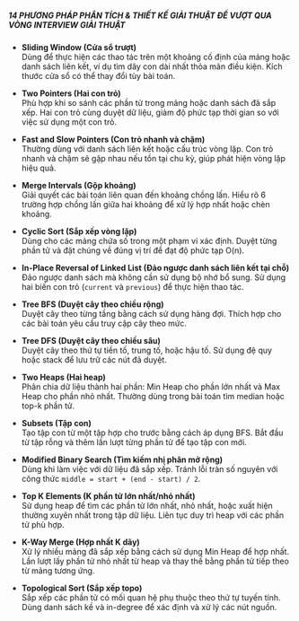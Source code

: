 ##### **14 PHƯƠNG PHÁP PHÂN TÍCH & THIẾT KẾ GIẢI THUẬT ĐỂ VƯỢT QUA VÒNG INTERVIEW GIẢI THUẬT**

- **Sliding Window (Cửa sổ trượt)**  
    Dùng để thực hiện các thao tác trên một khoảng cố định của mảng hoặc danh sách liên kết, ví dụ tìm dãy con dài nhất thỏa mãn điều kiện. Kích thước cửa sổ có thể thay đổi tùy bài toán.
    

- **Two Pointers (Hai con trỏ)**  
    Phù hợp khi so sánh các phần tử trong mảng hoặc danh sách đã sắp xếp. Hai con trỏ cùng duyệt dữ liệu, giảm độ phức tạp thời gian so với việc sử dụng một con trỏ.
    

- **Fast and Slow Pointers (Con trỏ nhanh và chậm)**  
    Thường dùng với danh sách liên kết hoặc cấu trúc vòng lặp. Con trỏ nhanh và chậm sẽ gặp nhau nếu tồn tại chu kỳ, giúp phát hiện vòng lặp hiệu quả.
    

- **Merge Intervals (Gộp khoảng)**  
    Giải quyết các bài toán liên quan đến khoảng chồng lấn. Hiểu rõ 6 trường hợp chồng lấn giữa hai khoảng để xử lý hợp nhất hoặc chèn khoảng.
    

- **Cyclic Sort (Sắp xếp vòng lặp)**  
    Dùng cho các mảng chứa số trong một phạm vi xác định. Duyệt từng phần tử và đặt chúng về đúng vị trí để đạt độ phức tạp O(n).
    

- **In-Place Reversal of Linked List (Đảo ngược danh sách liên kết tại chỗ)**  
    Đảo ngược danh sách mà không cần sử dụng bộ nhớ bổ sung. Sử dụng hai biến con trỏ (`current` và `previous`) để thực hiện thao tác.
    

- **Tree BFS (Duyệt cây theo chiều rộng)**  
    Duyệt cây theo từng tầng bằng cách sử dụng hàng đợi. Thích hợp cho các bài toán yêu cầu truy cập cây theo mức.
    

- **Tree DFS (Duyệt cây theo chiều sâu)**  
    Duyệt cây theo thứ tự tiền tố, trung tố, hoặc hậu tố. Sử dụng đệ quy hoặc stack để lưu trữ các nút đã duyệt.
    

- **Two Heaps (Hai heap)**  
    Phân chia dữ liệu thành hai phần: Min Heap cho phần lớn nhất và Max Heap cho phần nhỏ nhất. Thường dùng trong bài toán tìm median hoặc top-k phần tử.
    

- **Subsets (Tập con)**  
    Tạo tập con từ một tập hợp cho trước bằng cách áp dụng BFS. Bắt đầu từ tập rỗng và thêm lần lượt từng phần tử để tạo tập con mới.
    

- **Modified Binary Search (Tìm kiếm nhị phân mở rộng)**  
    Dùng khi làm việc với dữ liệu đã sắp xếp. Tránh lỗi tràn số nguyên với công thức `middle = start + (end - start) / 2`.
    

- **Top K Elements (K phần tử lớn nhất/nhỏ nhất)**  
    Sử dụng heap để tìm các phần tử lớn nhất, nhỏ nhất, hoặc xuất hiện thường xuyên nhất trong tập dữ liệu. Liên tục duy trì heap với các phần tử phù hợp.
    

- **K-Way Merge (Hợp nhất K dãy)**  
    Xử lý nhiều mảng đã sắp xếp bằng cách sử dụng Min Heap để hợp nhất. Lần lượt lấy phần tử nhỏ nhất từ heap và thay thế bằng phần tử tiếp theo từ mảng tương ứng.
    

- **Topological Sort (Sắp xếp topo)**  
    Sắp xếp các phần tử có mối quan hệ phụ thuộc theo thứ tự tuyến tính. Dùng danh sách kề và in-degree để xác định và xử lý các nút nguồn.
